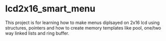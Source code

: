 # lcd2x16_smart_menu
This project is for learning how to make menus diplsayed on 2x16 lcd using structures, pointers and how to create memory templates like pool, one/two way linked lists and ring buffer.
